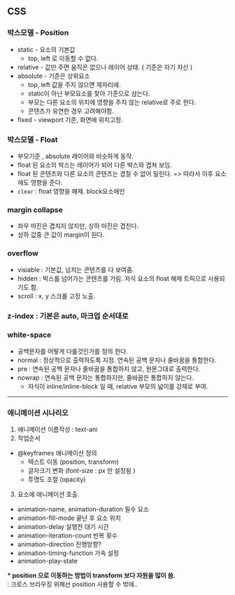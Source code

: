 ## CSS

### 박스모델 - Position
- static - 요소의 기본값
  - top, left 로 이동할 수 없다.
- relative - 값만 주면 움직은 없으나 레이어 상태. ( 기준은 자기 자신 )
- absolute - 기준은 상위요소
  - top, left 값을 주지 않으면 제자리에.
  - static이 아닌 부모요소를 찾아 기준으로 삼는다.
  - 부모는 다른 요소의 위치에 영향을 주지 않는 relative로 주로 한다.
  - 콘텐츠가 유연한 경우 고려해야함.
- fixed - viewport 기준, 화면에 위치고정.

### 박스모델 - Float 
- 부모기준 , absolute 레이어와 비슷하게 동작.
- float 된 요소의 박스는 레이어가 되어 다른 박스와 겹쳐 보임.
- float 된 콘텐츠와 다른 요소의 콘텐츠는 겹칠 수 없어 밀린다. => 따라서 이후 요소에도 영향을 준다.
- `clear` : float 영향을 해제. block요소에만

### margin collapse
- 좌우 마진은 겹치지 않지만, 상하 마진은 겹친다.
- 상하 값중 큰 값이 margin이 된다.

### overflow
- visiable : 기본값, 넘치는 콘텐츠를 다 보여줌.
- hidden : 박스를 넘어가는 콘텐츠를 가림. 자식 요소의 float 해제 트릭으로 사용되기도 함.
- scroll : x, y 스크롤 고정 노출.

### z-index : 기본은 auto, 마크업 순서대로 
 
### white-space
- 공백문자를 어떻게 다룰것인가를 정의 한다.
- normal : 정상적으로 출력하도록 지정. 연속된 공백 문자나 줄바꿈을 통합한다.
- pre : 연속된 공백 문자나 줄바꿈을 통합하지 않고, 원문그대로 출력한다.
- nowrap : 연속된 공백 문자는 통합하지만, 줄바꿈은 통합하지 않는다.
  - 자식이 inline/inline-block 일 때, relative 부모의 넓이를 강제로 부여.

---

### 애니메이션 시나리오
1. 애니메이션 이름작성 : text-ani
2. 작업순서
- @keyframes 애니메이션 정의
  - 텍스트 이동 (position, transform)
  - 글자크기 변화 (font-size : px 만 설정됨 )
  - 투명도 조절 (opacity)
3. 요소에 애니메이션 호출.
  - animation-name, animation-duration 필수 요소
  - animation-fill-mode 끝난 후 요소 위치
  - animation-delay 실행전 대기 시간
  - animation-iteration-count 반복 횟수
  - animation-direction 진행방향?
  - animation-timing-function 가속 설정
  - animation-play-state

__* position 으로 이동하는 방법이 transform 보다 자원을 많이 씀.__<br>
  : 크로스 브라우징 위해선 position 사용할 수 밖에..
